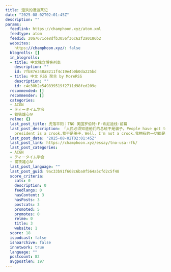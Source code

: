 ```yaml
---
title: 澄沨的漫游茶记
date: "2025-08-02T02:01:45Z"
description: ""
params:
  feedlink: https://champhoon.xyz/atom.xml
  feedtype: atom
  feedid: 20a7671ce8dfb3056f36c62f2a0186b2
  websites:
    https://champhoon.xyz/: false
  blogrolls: []
  in_blogrolls:
  - title: 中文独立博客列表
    description: ""
    id: 7fb87e348a8211f4c19e4b0b0da225bd
  - title: 中文 RSS 聚合 by MoreRSS
    description: ""
    id: c4e30b2e549839519f2711d98fed209e
  recommended: []
  recommender: []
  categories:
  - ACGN
  - ティータイム学会
  - 钢铁雄心Ⅳ
  relme: {}
  last_post_title: 虎落平阳：TNO 美国罗伯特·F·肯尼迪线·前篇
  last_post_description: 「人民必须知道他们的总统不是骗子。People have got to know whether or not their
    president is a crook.我不是骗子，Well, I'm not a crook.我拥有的一切都是应得的。I've
  last_post_date: "2025-08-02T02:01:45Z"
  last_post_link: https://champhoon.xyz/essay/tno-usa-rfk/
  last_post_categories:
  - ACGN
  - ティータイム学会
  - 钢铁雄心Ⅳ
  last_post_language: ""
  last_post_guid: 9ac33b91f668c6ba0f564a5cfd2c5f48
  score_criteria:
    cats: 0
    description: 0
    feedlangs: 0
    hasContent: 3
    hasPosts: 3
    postcats: 3
    promoted: 5
    promotes: 0
    relme: 0
    title: 3
    website: 1
  score: 18
  ispodcast: false
  isnoarchive: false
  innetwork: true
  language: ""
  postcount: 82
  avgpostlen: 197
---
```

